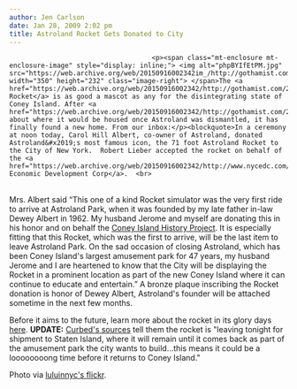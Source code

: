 ```yaml
---
author: Jen Carlson
date: Jan 28, 2009 2:02 pm
title: Astroland Rocket Gets Donated to City
---
```


	
										<p><span class="mt-enclosure mt-enclosure-image" style="display: inline;"> <img alt="phpBYIfEtPM.jpg" src="https://web.archive.org/web/20150916002342im_/http://gothamist.com/attachments/arts_jen/phpBYIfEtPM.jpg" width="350" height="232" class="image-right"> </span>The <a href="https://web.archive.org/web/20150916002342/http://gothamist.com/2008/12/12/more_on_the_astroland_rocket.php">Astroland Rocket</a> is as good a mascot as any for the disintegrating state of Coney Island. After <a href="https://web.archive.org/web/20150916002342/http://gothamist.com/2008/12/11/astroland_rocket_asscrap_metal.php">questions</a> about where it would be housed once Astroland was dismantled, it has finally found a new home. From our inbox:</p><blockquote>In a ceremony at noon today, Carol Hill Albert, co-owner of Astroland, donated Astroland&#x2019;s most famous icon, the 71 foot Astroland Rocket to the City of New York.  Robert Lieber accepted the rocket on behalf of the <a href="https://web.archive.org/web/20150916002342/http://www.nycedc.com/Web">City Economic Development Corp</a>.  <br>
<p><br>
Mrs. Albert said &#x201C;This one of a kind Rocket simulator was the very first ride to arrive at Astroland Park, when it was founded by my late father in-law Dewey Albert in 1962.  My husband Jerome and myself are donating this in his honor and on behalf the <a href="https://web.archive.org/web/20150916002342/http://www.coneyislandhistory.org/index.php">Coney Island History Project</a>.  It is especially fitting that this Rocket, which was the first to arrive, will be the last item to leave Astroland Park. On the sad occasion of closing Astroland, which has been Coney Island&apos;s largest amusement park for 47 years, my husband Jerome and I are heartened to know that the City will be displaying the Rocket in a prominent location as part of the new Coney Island where it can continue to educate and entertain.&#x201D;   A bronze plaque inscribing the Rocket donation is honor of Dewey Albert, Astroland&apos;s founder will be attached sometime in the next few months.</p></blockquote><p></p>Before it aims to the future, learn more about the rocket in its glory days <a href="https://web.archive.org/web/20150916002342/http://www.flickr.com/photos/27583836@N08/3101191892/in/photostream/">here</a>. <strong>UPDATE:</strong> <a href="https://web.archive.org/web/20150916002342/http://curbed.com/archives/2009/01/28/astroland_rocket_update_staten_island_exile_looms_for_a_while.php">Curbed&apos;s sources</a> tell them the rocket is &quot;leaving tonight for shipment to Staten Island, where it will remain until it comes back as part of the amusement park the city wants to build...this means it could be a loooooooong time before it returns to Coney Island.&quot;<p></p>

<p><span class="photo_caption">Photo via <a href="https://web.archive.org/web/20150916002342/http://www.flickr.com/photos/dreher21/3195065911/">luluinnyc&apos;s flickr</a>.</span></p>					
										
									
				